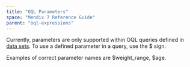 ```yaml
---
title: "OQL Parameters"
space: "Mendix 7 Reference Guide"
parent: "oql-expressions"
---
```



Currently, parameters are only supported within OQL queries defined in [data sets](data-sets). To use a defined parameter in a query, use the $ sign.

Examples of correct parameter names are $weight_range, $age.
